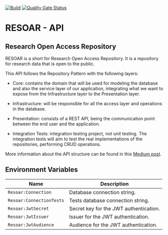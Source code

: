 [![Build](https://github.com/Lucas-Alf/resoar-api/actions/workflows/build.yml/badge.svg)](https://github.com/Lucas-Alf/resoar-api/actions/workflows/build.yml)
[![Quality Gate Status](https://sonarcloud.io/api/project_badges/measure?project=Lucas-Alf_resoar-api&metric=alert_status)](https://sonarcloud.io/summary/new_code?id=Lucas-Alf_resoar-api)

# RESOAR - API

## Research Open Access Repository

RESOAR is a short for Research Open Access Repository. It is a repository for research data that is open to the public.

This API follows the Repository Pattern with the following layers:

- Core: contains the domain that will be used for modeling the database and also the service layer of our application, integrating what we want to expose from the Infrastructure layer to the Presentation layer.

- Infrastructure: will be responsible for all the access layer and operations in the database.

- Presentation: consists of a REST API, being the communication point between the end user and the application.

- Integration Tests: integration testing project, not unit testing. The integration tests will aim to test the real implementations of the repositories, performing CRUD operations.

More information about the API structure can be found in this [Medium post](https://medium.com/@adlerpagliarini/c-net-core-criando-uma-aplica%C3%A7%C3%A3o-utilizando-repository-pattern-com-dois-orms-diferentes-dapper-97e8aa6ca35).

## Environment Variables
| Name                     | Description                            |
|--------------------------|----------------------------------------|
| `Resoar:Connection`      | Database connection string.            |
| `Resoar:ConnectionTests` | Tests database connection string.      |
| `Resoar:JwtSecret`       | Secret key for the JWT authentication. |
| `Resoar:JwtIssuer`       | Issuer for the JWT authentication.     |
| `Resoar:JwtAudience`     | Audience for the JWT authentication.   |
